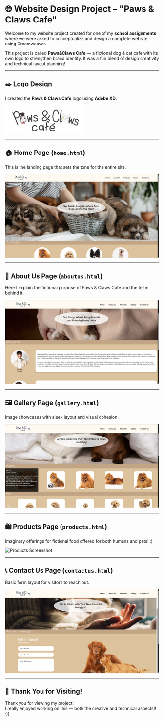 # 🌐 Website Design Project – "Paws & Claws Cafe"

Welcome to my website project created for one of my **school assignments** where we were asked to conceptualize and design a complete website using Dreamweaver.

This project is called **Paws&Claws Cafe** — a fictional dog & cat cafe with its own logo to strengthen brand identity. It was a fun blend of design creativity and technical layout planning!

---

## ✒️ Logo Design

I created the **Paws & Claws Cafe** logo using **Adobe XD**.  

![Logo Screenshot](./images/My_logo.png)

---

## 🏠 Home Page (`home.html`)

This is the landing page that sets the tone for the entire site.  

![Home Screenshot](./images/HomePage.png)

---

## 📘 About Us Page (`aboutus.html`)

Here I explain the fictional purpose of Paws & Claws Cafe and the team behind it.  

![About Us Screenshot](./images/AboutUsPage.png)

---

## 🖼️ Gallery Page (`gallery.html`)

Image showcases with sleek layout and visual cohesion.  

![Gallery Screenshot](./images/GalleryPage.png)

---

## 🛍️ Products Page (`products.html`)

Imaginary offerings for fictional food offered for both humans and pets! :)  

![Products Screenshot](./images/ProductsPage.png)

---

## 📞 Contact Us Page (`contactus.html`)

Basic form layout for visitors to reach out.  

![Contact Screenshot](./images/ContactUsPage.png)

---

## 🙏 Thank You for Visiting!

Thank you for viewing my project!  
I really enjoyed working on this — both the creative and technical aspects!! :))
